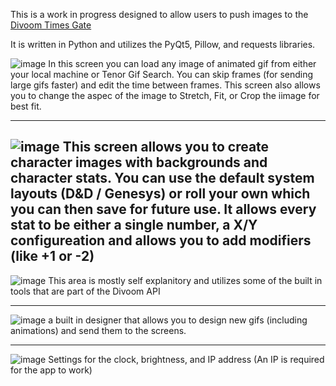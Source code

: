 This is a work in progress designed to allow users to push images to the [ Divoom Times Gate](https://divoom.com/products/time-gate)

It is written in Python and utilizes the PyQt5, Pillow, and requests libraries. 


![image](https://github.com/user-attachments/assets/403ba0f3-81f5-4613-a314-bbe7c5427653)
In this screen you can load any image of animated gif from either your local machine or Tenor Gif Search. You can skip frames (for sending large gifs faster) and edit the time between frames. This screen also allows you to change the aspec of the image to Stretch, Fit, or Crop the iimage for best fit. 


-------------

![image](https://github.com/user-attachments/assets/18d87995-2549-4d5b-ad2c-fcd2e44ff99c)
This screen allows you to create character images with backgrounds and character stats. You can use the default system layouts (D&D / Genesys) or roll your own which you can then save for future use. It allows every stat to be either a single number, a X/Y configureation and allows you to add modifiers (like +1 or -2) 
-------------

![image](https://github.com/user-attachments/assets/d5086057-c2c8-4258-9f85-d464ee843a39)
This area is mostly self explanitory and utilizes some of the built in tools that are part of the Divoom API

-------------

![image](https://github.com/user-attachments/assets/2b37e0a3-82c0-457c-bb40-7bc0add2d3bb)
a built in designer that allows you to design new gifs (including animations) and send them to the screens. 

-------------

![image](https://github.com/user-attachments/assets/9ce6a5a8-60e7-4053-b97a-d824e04a88c8)
Settings for the clock, brightness, and IP address (An IP is required for the app to work) 

